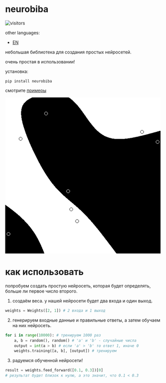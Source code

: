 # neurobiba

![visitors](https://visitor-badge.laobi.icu/badge?page_id=displaceman.neurobiba)

other languages:

- [EN](./README.md)

небольшая библиотека для создания простых нейросетей.

очень простая в использовании!

установка:

```
pip install neurobiba
```

смотрите [примеры](./examples)

![example_01](./examples/example_01.PNG)

# как использовать

попробуем создать простую нейросеть, которая будет определять, больше ли первое число второго.

1. создаём веса. у нашей нейросети будет два входа и один выход.

```python
weights = Weights([2, 1]) # 2 входа и 1 выход
```

2. генерируем входные данные и правильные ответы, а затем обучаем на них нейросеть.

```python
for i in range(10000): # тренируем 1000 раз
    a, b = random(), random() # 'a' и 'b' - случайные числа
    output = int(a > b) # если 'a' > 'b' то ответ 1, иначе 0
    weights.training([a, b], [output]) # тренируем
```

3. радуемся обученной нейросети!

```python
result = weights.feed_forward([0.1, 0.3])[0]
# результат будет близок к нулю, а это значит, что 0.1 < 0.3
```
